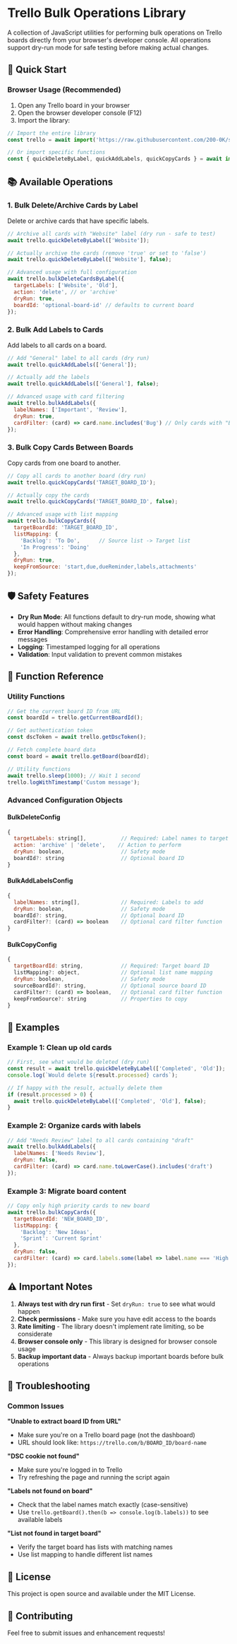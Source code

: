 # Trello Bulk Operations Library

A collection of JavaScript utilities for performing bulk operations on Trello boards directly from your browser's developer console. All operations support dry-run mode for safe testing before making actual changes.

## 🚀 Quick Start

### Browser Usage (Recommended)

1. Open any Trello board in your browser
2. Open the browser developer console (F12)
3. Import the library:

```javascript
// Import the entire library
const trello = await import('https://raw.githubusercontent.com/200-0K/snippets/refs/heads/master/trello/index.js');

// Or import specific functions
const { quickDeleteByLabel, quickAddLabels, quickCopyCards } = await import('https://raw.githubusercontent.com/200-0K/snippets/refs/heads/master/trello/index.js');
```

## 📚 Available Operations

### 1. Bulk Delete/Archive Cards by Label

Delete or archive cards that have specific labels.

```javascript
// Archive all cards with "Website" label (dry run - safe to test)
await trello.quickDeleteByLabel(['Website']);

// Actually archive the cards (remove 'true' or set to 'false')
await trello.quickDeleteByLabel(['Website'], false);

// Advanced usage with full configuration
await trello.bulkDeleteCardsByLabel({
  targetLabels: ['Website', 'Old'],
  action: 'delete', // or 'archive'
  dryRun: true,
  boardId: 'optional-board-id' // defaults to current board
});
```

### 2. Bulk Add Labels to Cards

Add labels to all cards on a board.

```javascript
// Add "General" label to all cards (dry run)
await trello.quickAddLabels(['General']);

// Actually add the labels
await trello.quickAddLabels(['General'], false);

// Advanced usage with card filtering
await trello.bulkAddLabels({
  labelNames: ['Important', 'Review'],
  dryRun: true,
  cardFilter: (card) => card.name.includes('Bug') // Only cards with "Bug" in name
});
```

### 3. Bulk Copy Cards Between Boards

Copy cards from one board to another.

```javascript
// Copy all cards to another board (dry run)
await trello.quickCopyCards('TARGET_BOARD_ID');

// Actually copy the cards
await trello.quickCopyCards('TARGET_BOARD_ID', false);

// Advanced usage with list mapping
await trello.bulkCopyCards({
  targetBoardId: 'TARGET_BOARD_ID',
  listMapping: {
    'Backlog': 'To Do',      // Source list -> Target list
    'In Progress': 'Doing'
  },
  dryRun: true,
  keepFromSource: 'start,due,dueReminder,labels,attachments'
});
```

## 🛡️ Safety Features

- **Dry Run Mode**: All functions default to dry-run mode, showing what would happen without making changes
- **Error Handling**: Comprehensive error handling with detailed error messages  
- **Logging**: Timestamped logging for all operations
- **Validation**: Input validation to prevent common mistakes

## 📖 Function Reference

### Utility Functions

```javascript
// Get the current board ID from URL
const boardId = trello.getCurrentBoardId();

// Get authentication token
const dscToken = await trello.getDscToken();

// Fetch complete board data
const board = await trello.getBoard(boardId);

// Utility functions
await trello.sleep(1000); // Wait 1 second
trello.logWithTimestamp('Custom message');
```

### Advanced Configuration Objects

#### BulkDeleteConfig
```javascript
{
  targetLabels: string[],           // Required: Label names to target
  action: 'archive' | 'delete',    // Action to perform
  dryRun: boolean,                  // Safety mode
  boardId?: string                  // Optional board ID
}
```

#### BulkAddLabelsConfig  
```javascript
{
  labelNames: string[],             // Required: Labels to add
  dryRun: boolean,                  // Safety mode
  boardId?: string,                 // Optional board ID
  cardFilter?: (card) => boolean    // Optional card filter function
}
```

#### BulkCopyConfig
```javascript
{
  targetBoardId: string,            // Required: Target board ID
  listMapping?: object,             // Optional list name mapping
  dryRun: boolean,                  // Safety mode
  sourceBoardId?: string,           // Optional source board ID
  cardFilter?: (card) => boolean,   // Optional card filter function
  keepFromSource?: string           // Properties to copy
}
```

## 🔧 Examples

### Example 1: Clean up old cards
```javascript
// First, see what would be deleted (dry run)
const result = await trello.quickDeleteByLabel(['Completed', 'Old']);
console.log(`Would delete ${result.processed} cards`);

// If happy with the result, actually delete them
if (result.processed > 0) {
  await trello.quickDeleteByLabel(['Completed', 'Old'], false);
}
```

### Example 2: Organize cards with labels
```javascript  
// Add "Needs Review" label to all cards containing "draft"
await trello.bulkAddLabels({
  labelNames: ['Needs Review'],
  dryRun: false,
  cardFilter: (card) => card.name.toLowerCase().includes('draft')
});
```

### Example 3: Migrate board content
```javascript
// Copy only high priority cards to new board
await trello.bulkCopyCards({
  targetBoardId: 'NEW_BOARD_ID',
  listMapping: {
    'Backlog': 'New Ideas',
    'Sprint': 'Current Sprint'  
  },
  dryRun: false,
  cardFilter: (card) => card.labels.some(label => label.name === 'High Priority')
});
```

## ⚠️ Important Notes

1. **Always test with dry run first** - Set `dryRun: true` to see what would happen
2. **Check permissions** - Make sure you have edit access to the boards
3. **Rate limiting** - The library doesn't implement rate limiting, so be considerate
4. **Browser console only** - This library is designed for browser console usage
5. **Backup important data** - Always backup important boards before bulk operations

## 🐛 Troubleshooting

### Common Issues

**"Unable to extract board ID from URL"**
- Make sure you're on a Trello board page (not the dashboard)
- URL should look like: `https://trello.com/b/BOARD_ID/board-name`

**"DSC cookie not found"**  
- Make sure you're logged in to Trello
- Try refreshing the page and running the script again

**"Labels not found on board"**
- Check that the label names match exactly (case-sensitive)
- Use `trello.getBoard().then(b => console.log(b.labels))` to see available labels

**"List not found in target board"**
- Verify the target board has lists with matching names
- Use list mapping to handle different list names

## 📄 License

This project is open source and available under the MIT License.

## 🤝 Contributing

Feel free to submit issues and enhancement requests!